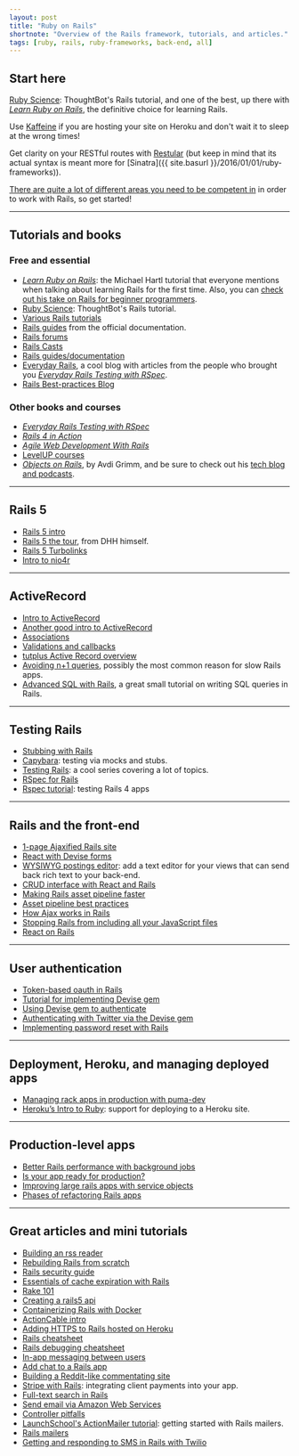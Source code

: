 ```yaml
---
layout: post
title: "Ruby on Rails"
shortnote: "Overview of the Rails framework, tutorials, and articles."
tags: [ruby, rails, ruby-frameworks, back-end, all]
---
```


## Start here
[Ruby Science](https://thoughtbot.com/ruby-science-sample.pdf): ThoughtBot's Rails tutorial, and one of the best, up there with *[Learn Ruby on Rails](https://www.railstutorial.org/book)*, the definitive choice for learning Rails.

Use [Kaffeine](http://kaffeine.herokuapp.com/) if you are hosting your site on Heroku and don't wait it to sleep at the wrong times!

Get clarity on your RESTful routes with [Restular](http://www.restular.com/) (but keep in mind that its actual syntax is meant more for [Sinatra]({{ site.basurl }}/2016/01/01/ruby-frameworks)).

[There are quite a lot of different areas you need to be competent in](https://www.codefellows.org/blog/this-is-why-learning-rails-is-hard?__s=uvtabrbrcctximf9dhin) in order to work with Rails, so get started!

<hr>

## Tutorials and books

### Free and essential
* *[Learn Ruby on Rails](https://www.railstutorial.org/book)*: the Michael Hartl tutorial that everyone mentions when talking about learning Rails for the first time. Also, you can [check out his take on Rails for beginner programmers](https://www.codementor.io/ruby-on-rails/tutorial/michael-hartl-learn-ruby-on-rails-beginner).
* [Ruby Science](https://thoughtbot.com/ruby-science-sample.pdf): ThoughtBot's Rails tutorial.
* [Various Rails tutorials](http://www.skilledup.com/guides/learn-ruby-programming-language-course-guide?platform=hootsuite)
* [Rails guides](http://guides.rubyonrails.org/) from the official documentation.
* [Rails forums](https://railsforum.com/)
* [Rails Casts](http://railscasts.com/)
* [Rails guides/documentation](http://guides.rubyonrails.org/)
* [Everyday Rails](http://everydayrails.com/), a cool blog with articles from the people who brought you *[Everyday Rails Testing with RSpec](https://leanpub.com/everydayrailsrspec)*.
* [Rails Best-practices Blog](http://rails-bestpractices.com/)

### Other books and courses
* *[Everyday Rails Testing with RSpec](https://leanpub.com/everydayrailsrspec)*
* *[Rails 4 in Action](https://www.amazon.com/Rails-Action-Revised/dp/1617291099)*
* *[Agile Web Development With Rails](https://pragprog.com/book/rails4/agile-web-development-with-rails-4)*
* [LevelUP courses](https://www.leveluprails.com/)
* *[Objects on Rails](http://objectsonrails.com/)*, by Avdi Grimm, and be sure to check out his [tech blog and podcasts](http://www.virtuouscode.com/).

<hr>

## Rails 5
* [Rails 5 intro](http://weblog.rubyonrails.org/2016/6/30/Rails-5-0-final/?utm_source=rubyweekly&utm_medium=email)
* [Rails 5 the tour](https://www.youtube.com/watch?v=OaDhY_y8WTo), from DHH himself.
* [Rails 5 Turbolinks](https://www.youtube.com/watch?v=SWEts0rlezA)
* [Intro to nio4r](https://tonyarcieri.com/a-gentle-introduction-to-nio4r)

<hr>

## ActiveRecord
* [Intro to ActiveRecord](https://prograils.com/posts/active-record-brief-introduction-for-beginners?utm_source=rubyweekly&utm_medium=email)
* [Another good intro to ActiveRecord](https://prograils.com/posts/active-record-brief-introduction-for-beginners)
* [Associations](http://guides.rubyonrails.org/association_basics.html)
* [Validations and callbacks](http://guides.rubyonrails.org/v3.2.13/active_record_validations_callbacks.html)
* [tutplus Active Record overview](http://code.tutsplus.com/tutorials/active-record-the-rails-database-bridge--net-30489)
* [Avoiding n+1 queries](http://estherleytush.com/2016/07/10/avoiding-n-plus-one-queries.html), possibly the most common reason for slow Rails apps.
* [Advanced SQL with Rails](http://brewhouse.io/2016/08/04/sql-in-rails.html), a great small tutorial on writing SQL queries in Rails.

<hr>

## Testing Rails
* [Stubbing with Rails](https://semaphoreci.com/community/tutorials/stubbing-external-services-in-rails)
* [Capybara](https://github.com/jnicklas/capybara): testing via mocks and stubs.
* [Testing Rails](http://everydayrails.com/2012/03/12/testing-series-intro.html): a cool series covering a lot of topics.
* [RSpec for Rails](https://semaphoreci.com/community/tutorials/how-to-test-rails-models-with-rspec?utm_campaign=community&utm_content=78&utm_medium=email&utm_source=community-subscription)
* [Rspec tutorial](http://www.webascender.com/Blog/ID/566/Testing-Rails-4-Apps-With-RSpec-3-Part-I#.Vqvnq1MrKV4): testing Rails 4 apps

<hr>

## Rails and the front-end
* [1-page Ajaxified Rails site](https://codediode.io/lessons/1904-ajaxified-one-page-application-with-rails)
* [React with Devise forms](https://labs.chie.do/authenticating-your-reactjs-app-with-devise-no-extra-gems-needed/?utm_source=Rails%20Forum&utm_medium=Answering%20Posting&utm_campaign=Rails-forum-answer--posting)
* [WYSIWYG postings editor](https://www.driftingruby.com/episodes/wysiwyg-editor-with-trix): add a text editor for your views that can send back rich text to your back-end.
* [CRUD interface with React and Rails](http://tutorials.pluralsight.com/ruby-ruby-on-rails/building-a-crud-interface-with-react-and-ruby-on-rails)
* [Making Rails asset pipeline faster](http://marianposaceanu.com/articles/making-rails-asset-pipeline-faster)
* [Asset pipeline best practices](https://launchschool.com/blog/rails-asset-pipeline-best-practices)
* [How Ajax works in Rails](https://launchschool.com/blog/the-detailed-guide-on-how-ajax-works-with-ruby-on-rails)
* [Stopping Rails from including all your JavaScript files](http://theflyingdeveloper.com/controller-specific-assets-with-rails-4/)
* [React on Rails](https://www.youtube.com/watch?v=kTSsZrub5iE)

<hr>

## User authentication
* [Token-based oauth in Rails](http://tutorials.pluralsight.com/ruby-ruby-on-rails/token-based-authentication-with-ruby-on-rails-5-api)
* [Tutorial for implementing Devise gem](https://www.codementor.io/ruby-on-rails/tutorial/devise-rails-build-automatic-login-tokens-email)
* [Using Devise gem to authenticate](http://sourcey.com/rails-4-omniauth-using-devise-with-twitter-facebook-and-linkedin/)
* [Authenticating with Twitter via the Devise gem ](https://gorails.com/episodes/omniauth-twitter-sign-in)
* [Implementing password reset with Rails](http://culttt.com/2016/07/13/implementing-password-reset-using-ruby-rails-trailblazer/)

<hr>

## Deployment, Heroku, and managing deployed apps
* [Managing rack apps in production with puma-dev](https://github.com/puma/puma-dev#puma-dev-a-development-server-for-os-x)
* [Heroku’s Intro to Ruby]([https://devcenter.heroku.com/articles/getting-started-with-ruby#introduction): support for deploying to a Heroku site.

<hr>

## Production-level apps
* [Better Rails performance with background jobs](https://blog.codeminer42.com/improving-rails-scalability-with-better-architecture-c102a2a0cdec#.6cakwxwws)
* [Is your app ready for production?](http://www.akitaonrails.com/2016/03/22/is-your-rails-app-ready-for-production)
* [Improving large rails apps with service objects](http://aaronlasseigne.com/2016/04/27/improving-large-rails-apps-with-service-objects/)
* [Phases of refactoring Rails apps](http://blog.arkency.com/2016/07/phases-of-refactoring-complex-rails-apps/)

<hr>

## Great articles and mini tutorials
* [Building an rss reader](http://www.sitepoint.com/building-an-rss-reader-in-rails-is-easy/)
* [Rebuilding Rails from scratch](https://www.reddit.com/r/ruby/comments/2b1su1/rebuilding_rails_or_how_do_i_build_my_own_ruby/)
* [Rails security guide](http://guides.rubyonrails.org/security.html)
* [Essentials of cache expiration with Rails](http://sorentwo.com/2016/07/11/essentials-of-cache-expiration-in-rails.html)
* [Rake 101](http://code.tutsplus.com/articles/rake-101--cms-26215)
* [Creating a rails5 api](https://www.simplify.ba/articles/2016/06/18/creating-rails5-api-only-application-following-jsonapi-specification/)
* [Containerizing Rails with Docker](http://www.codelitt.com/blog/intro-setting-up-your-first-docker-container-your-rails-app/)
* [ActionCable intro](https://www.driftingruby.com/episodes/actioncable-part-1-configuration-and-basics)
* [Adding HTTPS to Rails hosted on Heroku](https://www.juanitofatas.com/blog/2016/07/12/rails_app_on_heroku_with_ssl_from_dnsimple)
* [Rails cheatsheet](https://teamgaslight.com/blog/ready-to-try-ruby-an-awesome-rails-cheat-sheet)
* [Rails debugging cheatsheet](http://www.schneems.com/2016/01/25/ruby-debugging-magic-cheat-sheet.html)
* [In-app messaging between users](https://gorails.com/episodes/in-app-messaging-between-users?autoplay=1)
* [Add chat to a Rails app](https://www.twilio.com/blog/2016/02/add-chat-to-a-rails-app-with-twilio-ip-messaging.html)
* [Building a Reddit-like commentating site](https://www.codementor.io/ruby-on-rails/tutorial/threaded-comments-polymorphic-associations)
* [Stripe with Rails](https://launchschool.com/blog/stripe-checkout): integrating client payments into your app.
* [Full-text search in Rails](https://www.viget.com/articles/implementing-full-text-search-in-rails-with-postgres)
* [Send email via Amazon Web Services](https://www.sitepoint.com/deliver-the-mail-with-amazon-ses-and-rails/)
* [Controller pitfalls](http://jetruby.com/expertise/50-common-rails-mistakes-beginners-developers-make-part-2-controllers/)
* [LaunchSchool's ActionMailer tutorial](https://launchschool.com/blog/handling-emails-in-rails): getting started with Rails mailers.
* [Rails mailers](http://vaidehijoshi.github.io/blog/2015/09/08/youve-got-mail-action-mailer-plus-letter-opener/)
* [Getting and responding to SMS in Rails with Twilio](https://www.twilio.com/blog/2016/04/receive-and-reply-to-sms-in-rails.html)
